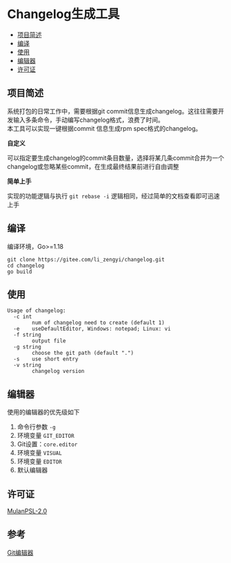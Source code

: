 # Changelog生成工具

- [项目简述](#项目简述)
- [编译](#编译)
- [使用](#使用)
- [编辑器](#编辑器)
- [许可证](#许可证)

## 项目简述

系统打包的日常工作中，需要根据git commit信息生成changelog。这往往需要开发输入多条命令，手动编写changelog格式，浪费了时间。  
本工具可以实现一键根据commit 信息生成rpm spec格式的changelog。

**自定义**

可以指定要生成changelog的commit条目数量，选择将某几条commit合并为一个changelog或忽略某些commit，在生成最终结果前进行自由调整

**简单上手**

实现的功能逻辑与执行 `git rebase -i` 逻辑相同，经过简单的文档查看即可迅速上手

## 编译
编译环境，Go>=1.18

```shell
git clone https://gitee.com/li_zengyi/changelog.git
cd changelog
go build
```

## 使用
```shell
Usage of changelog:
  -c int
        num of changelog need to create (default 1)
  -e    useDefaultEditor, Windows: notepad; Linux: vi
  -f string
        output file
  -g string
        choose the git path (default ".")
  -s    use short entry
  -v string
        changelog version

```

## 编辑器
使用的编辑器的优先级如下  
1. 命令行参数 `-g`
2. 环境变量 `GIT_EDITOR`
3. Git设置：`core.editor`
4. 环境变量 `VISUAL`
5. 环境变量 `EDITOR`
6. 默认编辑器

## 许可证

[MulanPSL-2.0](http://license.coscl.org.cn/MulanPSL2/)


## 参考  

[Git编辑器](https://mirrors.edge.kernel.org/pub/software/scm/git/docs/git-var.html)